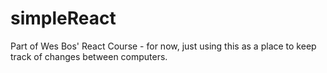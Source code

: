 # simpleReact

Part of Wes Bos' React Course - for now, just using this as a place to keep track of changes between computers.
